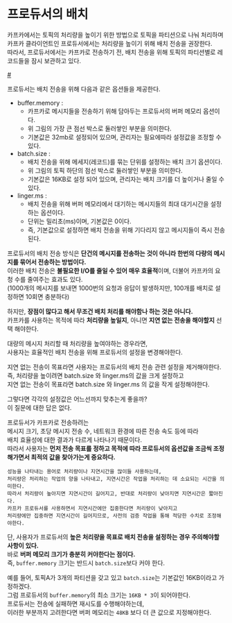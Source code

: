 # 프로듀서의 배치 

카프카에서는 토픽의 처리량을 높이기 위한 방법으로 토픽을 파티션으로 나눠 처리하며     
카프카 클라이언트인 프로듀서에서는 처리량을 높이기 위해 배치 전송을 권장한다.     
따라서, 프로듀서에서는 카프카로 전송하기 전, 배치 전송을 위해 토픽의 파티션별로 레코드들을 잠시 보관하고 있다.    
  
[#](#)  
  
프로듀서는 배치 전송을 위해 다음과 같은 옵션들을 제공한다.    

* buffer.memory : 
    * 카프카로 메시지들을 전송하기 위해 담아두는 프로듀서의 버퍼 메모리 옵션이다.    
    * 위 그림의 가장 큰 점선 박스로 둘러쌓인 부분을 의미한다.   
    * 기본값은 32mb로 설정되어 있으며, 관리자는 필요에따라 설정값을 조정할 수 있다.   
* batch.size :
    * 배치 전송을 위해 메세지(레코드)를 묶는 단위를 설정하는 배치 크기 옵션이다.        
    * 위 그림의 토픽 하단의 점선 박스로 둘러쌓인 부분을 의미한다.     
    * 기본값은 16KB로 설정 되어 있으며, 관리자는 배치 크기를 더 높이거나 줄일 수 있다.  
* linger.ms : 
    * 배치 전송을 위해 버퍼 메모리에서 대기하는 메시지들의 최대 대기시간을 설정하는 옵션이다.  
    * 단위는 밀리초(ms)이며, 기본값은 0이다.      
    * 즉, 기본값으로 설정하면 배치 전송을 위해 기다리지 않고 메시지들이 즉시 전송된다.   

프로듀서의 배치 전송 방식은 **단건의 메시지를 전송하는 것이 아니라 한번의 다량의 메시지를 묶어서 전송하는 방법이다.**       
이러한 배치 전송은 **불필요한 I/O를 줄일 수 있어 매우 효율적**이며, 더불어 카프카의 요청 수를 줄여주는 효과도 있다.       
(1000개의 메시지를 보내면 1000번의 요청과 응답이 발생하지만, 100개를 배치로 설정하면 10회면 충분하다)    
    
하지만, **장점이 많다고 해서 무조건 배치 처리를 해야함나 하는 것은 아니다.**         
카프카를 사용하는 목적에 따라 **처리량을 높일지**, 아니면 **지연 없는 전송을 해야할지** 선택 해야한다.       
   
대량의 메시지 처리할 때 처리량을 높여야하는 경우라면,   
사용자는 효율적인 배치 전송을 위해 프로듀서의 설정을 변경해야한다.       
    
지연 없는 전송이 목표라면 사용자는 프로듀서의 배치 전송 관련 설정을 제거해야한다.      
즉, 처리량을 높이려면 batch.size 와 linger.ms의 값을 크게 설정하고     
지연 없는 전송이 목표라면 batch.size 와 linger.ms 의 값을 작게 설정해야한다.    
  
그렇다면 각각의 설정값은 어느선까지 맞추는게 좋을까?    
이 질문에 대한 답은 없다.   
     
프로듀서가 카프카로 전송하려는  
메시지 크기, 초당 메시지 전송 수, 네트워크 환경에 따른 전송 속도 등에 따라        
배치 효율성에 대한 결과가 다르게 나타나기 때문이다.   
따라서 사용자는 **먼저 전송 목표를 정하고 목적에 따라 프로듀서의 옵션값을 조금씩 조정해가면서 최적의 값을 찾아가는게 중요하다.**   

``` 
성능을 나타내는 용어로 처리량이나 지연시간을 많이들 사용하는데,         
처리량은 처리하는 작업의 양을 나타내고, 지연시간은 작업을 처리하는 데 소요되는 시간을 의미한다.        
따라서 처리량이 높아지면 지연시간이 길어지고, 반대로 처리량이 낮아지면 지연시간은 짧아진다.      
카프카 프로듀서를 사용하면서 지연시간에만 집중한다면 처리량이 낮아지고      
처리량에만 집중하면 지연시간이 길어지므로, 사전의 검증 작업을 통해 적당한 수치로 조정해야한다.   
```

단, 사용자가 프로듀서의 **높은 처리량을 목표로 배치 전송을 설정하는 경우 주의해야할 사항이 있다.**    
바로 **버퍼 메모리 크기가 충분히 커야한다는 점이다.**          
즉, `buffer.memory` 크기는 반드시 `batch.size`보다 커야 한다.      
    
예를 들어, 토픽A가 3개의 파티션을 갖고 있고 `batch.size`는 기본값인 16KB이라고 가정하겠다.       
그럼 프로듀서의 `buffer.memory`의 최소 크기는 `16KB * 3`이 되어야한다.      
프로듀서는 전송에 실패하면 재시도를 수행해야하는데,   
이러한 부분까지 고려한다면 버퍼 메모리는 `48KB` 보다 더 큰 값으로 지정해야한다.   




